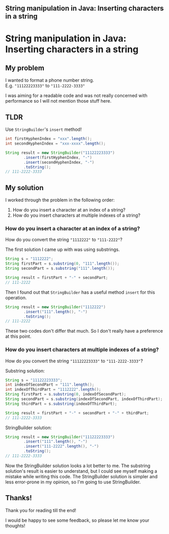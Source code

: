 ## String manipulation in Java: Inserting characters in a string

# String manipulation in Java: Inserting characters in a string

## My problem
I wanted to format a phone number string.  
E.g. `"11122223333"` to `"111-2222-3333"`

I was aiming for a readable code and was not really concerned with performance so I will not mention those stuff here.

## TLDR
Use `StringBuilder`'s `insert` method!
```java
int firstHyphenIndex = "xxx".length();
int secondHyphenIndex = "xxx-xxxx".length();

String result = new StringBuilder("11122223333")
        .insert(firstHyphenIndex, "-")
        .insert(secondHyphenIndex, "-")
        .toString();
// 111-2222-3333
```

## My solution
I worked through the problem in the following order:
1. How do you insert a character at an index of a string?
2. How do you insert characters at multiple indexes of a string?

### How do you insert a character at an index of a string?
How do you convert the string `"1112222"` to `"111-2222"`?

The first solution I came up with was using substrings.
```java
String s = "1112222";
String firstPart = s.substring(0, "111".length());
String secondPart = s.substring("111".length());

String result = firstPart + "-" + secondPart;
// 111-2222
```

Then I found out that `StringBuilder` has a useful method `insert` for this operation. 
```java
String result = new StringBuilder("1112222")
        .insert("111".length(), "-")
        .toString();
// 111-2222
```

These two codes don't differ that much. So I don't really have a preference at this point. 

### How do you insert characters at multiple indexes of a string?
How do you convert the string `"11122223333"` to `"111-2222-3333"`?

Substring solution:
```java
String s = "11122223333";
int indexOfSecondPart = "111".length();
int indexOfThirdPart = "1112222".length();
String firstPart = s.substring(0, indexOfSecondPart);
String secondPart = s.substring(indexOfSecondPart, indexOfThirdPart);
String thirdPart = s.substring(indexOfThirdPart);

String result = firstPart + "-" + secondPart + "-" + thirdPart;
// 111-2222-3333
```

StringBuilder solution:
```java
String result = new StringBuilder("11122223333")
        .insert("111".length(), "-")
        .insert("111-2222".length(), "-")
        .toString();
// 111-2222-3333
```

Now the StringBuilder solution looks a lot better to me. The substring solution's result is easier to understand, but I could see myself making a mistake while writing this code. The StringBuilder solution is simpler and less error-prone in my opinion, so I'm going to use StringBuilder.

## Thanks!
Thank you for reading till the end!

I would be happy to see some feedback, so please let me know your thoughts!